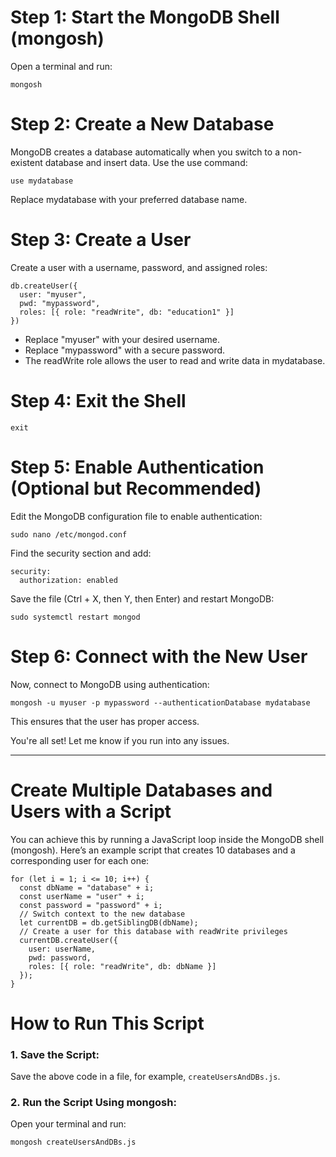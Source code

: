 # Step 1: Start the MongoDB Shell (mongosh)

Open a terminal and run:
 
```
mongosh
```

# Step 2: Create a New Database

MongoDB creates a database automatically when you switch to a non-existent database and insert data. Use the use command:

```
use mydatabase
```

Replace mydatabase with your preferred database name.

# Step 3: Create a User

Create a user with a username, password, and assigned roles:

```
db.createUser({
  user: "myuser",
  pwd: "mypassword",
  roles: [{ role: "readWrite", db: "education1" }]
})
```

- Replace "myuser" with your desired username.
- Replace "mypassword" with a secure password.
- The readWrite role allows the user to read and write data in mydatabase.

# Step 4: Exit the Shell

```
exit
```

# Step 5: Enable Authentication (Optional but Recommended)

Edit the MongoDB configuration file to enable authentication:
```
sudo nano /etc/mongod.conf
```
Find the security section and add:

```
security:
  authorization: enabled
```

Save the file (Ctrl + X, then Y, then Enter) and restart MongoDB:

```
sudo systemctl restart mongod
```

# Step 6: Connect with the New User

Now, connect to MongoDB using authentication:

```
mongosh -u myuser -p mypassword --authenticationDatabase mydatabase
```

This ensures that the user has proper access.

You're all set! Let me know if you run into any issues.

---

# Create Multiple Databases and Users with a Script

You can achieve this by running a JavaScript loop inside the MongoDB shell (mongosh). Here’s an example script that creates 10 databases and a corresponding user for each one:

```
for (let i = 1; i <= 10; i++) {
  const dbName = "database" + i;
  const userName = "user" + i;
  const password = "password" + i;
  // Switch context to the new database
  let currentDB = db.getSiblingDB(dbName);
  // Create a user for this database with readWrite privileges
  currentDB.createUser({
    user: userName,
    pwd: password,
    roles: [{ role: "readWrite", db: dbName }]
  });
}
```

# How to Run This Script

### 1. Save the Script:
Save the above code in a file, for example, `createUsersAndDBs.js`.

### 2. Run the Script Using mongosh:
Open your terminal and run:

```
mongosh createUsersAndDBs.js
```
